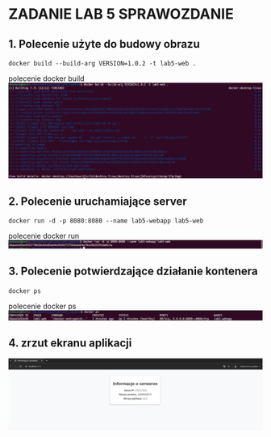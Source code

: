 # ZADANIE LAB 5 SPRAWOZDANIE
## 1. Polecenie użyte do budowy obrazu
```shell
docker build --build-arg VERSION=1.0.2 -t lab5-web .
```

polecenie docker build
![polecenie docker build](images/build.png)

## 2. Polecenie uruchamiające server
```shell
docker run -d -p 8080:8080 --name lab5-webapp lab5-web
```

polecenie docker run
![polecenie docker run](images/run.png)

## 3. Polecenie potwierdzające działanie kontenera
```shell
docker ps
```

polecenie docker ps
![polecenie docker ps](images/ps.png)

## 4. zrzut ekranu aplikacji

![zrzut ekranu aplikacji](images/app-view.png)

